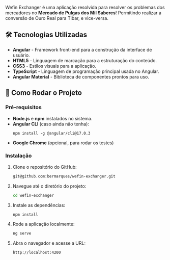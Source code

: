 Wefin Exchanger é uma aplicação resolvida para resolver os problemas dos mercadores no **Mercado de Pulgas dos Mil Saberes**! Permitindo realizar a conversão de Ouro Real para Tibar, e vice-versa.

## 🛠️ Tecnologias Utilizadas

- **Angular** - Framework front-end para a construção da interface de usuário.
- **HTML5** - Linguagem de marcação para a estruturação do conteúdo.
- **CSS3** - Estilos visuais para a aplicação.
- **TypeScript** - Linguagem de programação principal usada no Angular.
- **Angular Material** - Biblioteca de componentes prontos para uso.

## 🚀 Como Rodar o Projeto

### Pré-requisitos

- **Node.js** e **npm** instalados no sistema.
- **Angular CLI** (caso ainda não tenha):
  ```
  npm install -g @angular/cli@17.0.3
  ```
- **Google Chrome** (opcional, para rodar os testes)

### Instalação

1. Clone o repositório do GitHub:

   ```bash
   git@github.com:bermarques/wefin-exchanger.git
   ```

2. Navegue até o diretório do projeto:

   ```bash
   cd wefin-exchanger
   ```

3. Instale as dependências:

   ```bash
   npm install
   ```

4. Rode a aplicação localmente:

   ```bash
   ng serve
   ```

5. Abra o navegador e acesse a URL:
   ```
   http://localhost:4200
   ```
